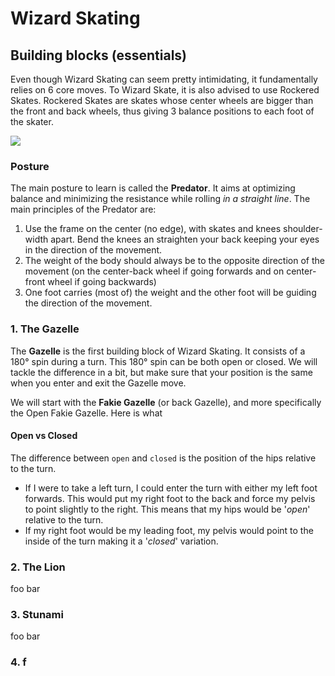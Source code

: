 # Wizard Skating

## Building blocks (essentials)

Even though Wizard Skating can seem pretty intimidating, it fundamentally relies on 6 core moves. To Wizard Skate, it is also advised to use Rockered Skates. Rockered Skates are skates whose center wheels are bigger than the front and back wheels, thus giving 3 balance positions to each foot of the skater.

![](/home/nootaku/dev/kivi/wheel_wizard/resources/img/rocker_skates.png)

### Posture

The main posture to learn is called the **Predator**. It aims at optimizing balance and minimizing the resistance while rolling *in a straight line*. The main principles of the Predator are:

1. Use the frame on the center (no edge), with skates and knees shoulder-width apart. Bend the knees an straighten your back keeping your eyes in the direction of the movement.
2. The weight of the body should always be to the opposite direction of the movement (on the center-back wheel if going forwards and on center-front wheel if going backwards)
3. One foot carries (most of) the weight and the other foot will be guiding the direction of the movement.

### 1. The Gazelle

The **Gazelle** is the first building block of Wizard Skating. It consists of a 180° spin during a turn. This 180° spin can be both open or closed. We will tackle the difference in a bit, but make sure that your position is the same when you enter and exit the Gazelle move.

We will start with the **Fakie Gazelle** (or back Gazelle), and more specifically the Open Fakie Gazelle. Here is what 



#### Open vs Closed

The difference between `open` and `closed` is the position of the hips relative to the turn.

- If I were to take a left turn, I could enter the turn with either my left foot forwards. This would put my right foot to the back and force my pelvis to point slightly to the right. This means that my hips would be '*open*' relative to the turn.
- If my right foot would be my leading foot, my pelvis would point to the inside of the turn making it a '*closed*' variation.

### 2. The Lion

foo bar

### 3. Stunami

foo bar

### 4. f

